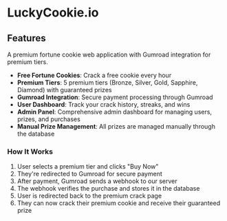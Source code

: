 # LuckyCookie.io

## Features
A premium fortune cookie web application with Gumroad integration for premium tiers.
- **Free Fortune Cookies**: Crack a free cookie every hour
- **Premium Tiers**: 5 premium tiers (Bronze, Silver, Gold, Sapphire, Diamond) with guaranteed prizes
- **Gumroad Integration**: Secure payment processing through Gumroad
- **User Dashboard**: Track your crack history, streaks, and wins
- **Admin Panel**: Comprehensive admin dashboard for managing users, prizes, and purchases
- **Manual Prize Management**: All prizes are managed manually through the database

### How It Works
1. User selects a premium tier and clicks "Buy Now"
2. They're redirected to Gumroad for secure payment
3. After payment, Gumroad sends a webhook to our server
4. The webhook verifies the purchase and stores it in the database
5. User is redirected back to the premium crack page
6. They can now crack their premium cookie and receive their guaranteed prize
